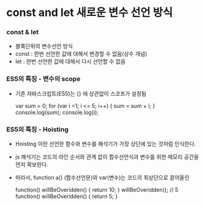 # const and let 새로운 변수 선언 방식

### const & let

 - 블록단위의 변수선언 방식
 - const : 한번 선언한 값에 대해서 변경할 수 없음(상수 개념)
 - let : 한번 선언한 값에 대해서 다시 선언할 수 없음


### ES5의 특징 - 변수의 scope
 
 - 기존 자바스크립트(ES5)는 {} 에 상관없이 스코프가 설정됨
 
    var sum = 0;
    for (var i =1; i <= 5; i++) {
       sum = sum + i;
    }
    console.log(sum);
    console.log(i);
  
  
  
### ES5의 특징 - Hoisting

  - Hoisting 이란 선언한 함수와 변수를 해석기가 가장 상단에 있는 것처럼 인식한다.
  - js 해석기는 코드의 라인 순서와 관계 없이 함수선언식과 변수를 위한 메모리 공간을 먼저 확보한다.
  - 따라서, function a() (함수선언문)와 var(변수)는 코드의 최상단으로 끌어올린

    function() willBeOveridden() {
      return 10;
    }
    willBeOveridden(); // 5
    function() willBeOveridden() {
      return 5;
    }
  


